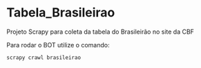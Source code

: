# Tabela_Brasileirao
Projeto Scrapy para coleta da tabela do Brasileirão no site da CBF

Para rodar o BOT utilize o comando:
```
scrapy crawl brasileirao
```
